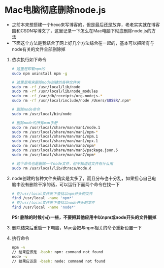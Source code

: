 # Mac电脑彻底删除node.js

* 之前本来想搭建一个hexo来写博客的，但是最后还是放弃，老老实实就在博客园和CSDN写博文了，这里记录一下怎么在Mac电脑下彻底删除node.js的方法
* 下面这个方法是我结合了网上好几个方法综合在一起的，基本可以把所有与node有关的文件全部删除掉

1. 依次执行如下命令

    ```bash
    # 这里是卸载npm的
    sudo npm uninstall npm -g

    # 这里是用来删除node创建的各种文件夹
    sudo rm -rf /usr/local/lib/node
    sudo rm -rf /usr/local/lib/node_modules
    sudo rm -rf /var/db/receipts/org.nodejs.*
    sudo rm -rf /usr/local/include/node /Users/$USER/.npm*

    # 删除node命令
    sudo rm /usr/local/bin/node

    # 删除node的所有man手册
    sudo rm /usr/local/share/man/man1/node.1
    sudo rm /usr/local/share/man/man1/npm-*
    sudo rm /usr/local/share/man/man1/npm.1
    sudo rm /usr/local/share/man/man1/npx.1
    sudo rm /usr/local/share/man/man5/npm*
    sudo rm /usr/local/share/man/man5/package.json.5
    sudo rm /usr/local/share/man/man7/npm*

    # 这个命令也是删除一个node文件，但不知道这文件有什么用
    sudo rm /usr/local/lib/dtrace/node.d
    ```

2. node创建的各种文件夹确实是太多了，而且分布也十分乱，如果担心自己电脑中没有删除干净的话，可以运行下面两个命令在找一下

    ```Bash
    # 在/usr/local文件夹下查找以npm开头的文件
    find /usr/local -name 'npm*'
    # 在/usr/local文件夹下查找以node开头的文件
    find /usr/local -name 'node*'
    ```

    **PS: 删除的时候小心一些，不要把其他应用中以npm或node开头的文件删掉**

3. 删除结束后重启一下电脑，Mac会把与npm相关的命令重新设置一下

4. 执行命令

    ```Bash
    npm -v  
    // 结果应该是 -bash: npm: command not found
    node -v
    // 结果应该是 -bash: node: command not found
    ```
